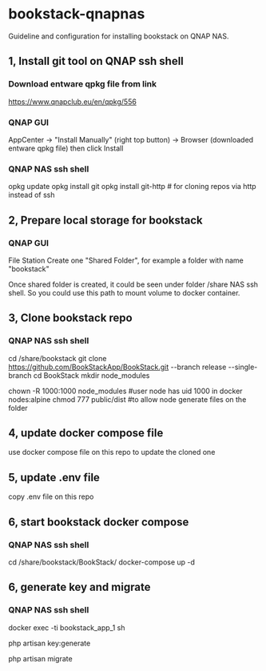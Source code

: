 # bookstack-qnapnas
Guideline and configuration for installing bookstack on QNAP NAS.


## 1, Install git tool on QNAP ssh shell

### Download entware qpkg file from link
https://www.qnapclub.eu/en/qpkg/556

### QNAP GUI
AppCenter -> "Install Manually" (right top button) -> Browser (downloaded entware qpkg file) then click Install

### QNAP NAS ssh shell
opkg update
opkg install git
opkg install git-http # for cloning repos via http instead of ssh


## 2, Prepare local storage for bookstack

### QNAP GUI
File Station 
  Create one "Shared Folder", for example a folder with name "bookstack"

Once shared folder is created, it could be seen under folder /share NAS ssh shell. So you could use this path to mount volume to docker container.



## 3, Clone bookstack repo

### QNAP NAS ssh shell
cd /share/bookstack
git clone https://github.com/BookStackApp/BookStack.git --branch release --single-branch
cd BookStack
mkdir node_modules

chown -R 1000:1000 node_modules #user node has uid 1000 in docker nodes:alpine
chmod 777 public/dist #to allow node generate files on the folder

## 4, update docker compose file

use docker compose file on this repo to update the cloned one

## 5, update .env file

copy .env file on this repo 

## 6, start bookstack docker compose

### QNAP NAS ssh shell
cd /share/bookstack/BookStack/
docker-compose up -d


## 6, generate key and migrate

### QNAP NAS ssh shell
docker exec -ti bookstack_app_1 sh

php artisan key:generate

php artisan migrate

 
